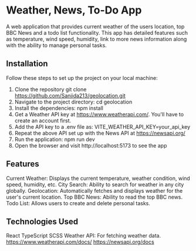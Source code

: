 # Weather, News, To-Do App

A web application that provides current weather of the users location, top BBC News and a todo list functionality. This app has detailed features such as temperature, wind speed, humidity, link to more news information along with the ability to manage personal tasks.

## **Installation**
Follow these steps to set up the project on your local machine:

1. Clone the repository git clone https://github.com/Sanjida213/geolocation.git 
2. Navigate to the project directory: cd geolocation
3. Install the dependencies: npm install
4. Get a Weather API key at https://www.weatherapi.com/. You'll have to create an account first.
5. Add the API key to a .env file as: VITE_WEATHER_API_KEY=your_api_key
6. Repeat the above API set up with the News API at https://newsapi.org/ 
7. Run the application: npm run dev
8. Open the browser and visit http://localhost:5173 to see the app

## **Features**
Current Weather: Displays the current temperature, weather condition, wind speed, humidity, etc.
City Search: Ability to search for weather in any city globally.
Geolocation: Automatically fetches and displays weather for the user's current location.
Top BBC News: Ability to read the top BBC news.
Todo List: Allows users to create and delete personal tasks.


## **Technologies Used**
React
TypeScript
SCSS
Weather API: For fetching weather data.
https://www.weatherapi.com/docs/
https://newsapi.org/docs